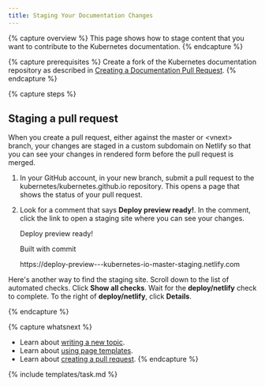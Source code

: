 ```yaml
---
title: Staging Your Documentation Changes
---
```


{% capture overview %}
This page shows how to stage content that you want to contribute
to the Kubernetes documentation.
{% endcapture %}

{% capture prerequisites %}
Create a fork of the Kubernetes documentation repository as described in
[Creating a Documentation Pull Request](/docs/home/contribute/create-pull-request/).
{% endcapture %}

{% capture steps %}

## Staging a pull request

When you create a pull request, either against the master or &lt;vnext&gt;
branch, your changes are staged in a custom subdomain on Netlify so that
you can see your changes in rendered form before the pull request is merged.

1. In your GitHub account, in your new branch, submit a pull request to the
kubernetes/kubernetes.github.io repository. This opens a page that shows the
status of your pull request.

1. Look for a comment that says **Deploy preview ready!**. In the comment, click
the link to open a staging site where you can see your changes.

    Deploy preview ready!

    Built with commit <commit-number>

    https://deploy-preview-<pr-number>--kubernetes-io-master-staging.netlify.com

  Here's another way to find the staging site. Scroll down to the list of automated
  checks. Click **Show all checks**. Wait for the **deploy/netlify** check to complete.
  To the right of
  **deploy/netlify**, click **Details**.

{% endcapture %}

{% capture whatsnext %}
* Learn about [writing a new topic](/docs/home/contribute/write-new-topic/).
* Learn about [using page templates](/docs/home/contribute/page-templates/).
* Learn about [creating a pull request](/docs/home/contribute/create-pull-request/).
{% endcapture %}

{% include templates/task.md %}
